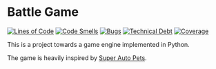# Battle Game

[![Lines of Code](https://sonarcloud.io/api/project_badges/measure?project=mkofoed_battle_game&metric=ncloc)](https://sonarcloud.io/summary/new_code?id=mkofoed_battle_game)
[![Code Smells](https://sonarcloud.io/api/project_badges/measure?project=mkofoed_battle_game&metric=code_smells)](https://sonarcloud.io/summary/new_code?id=mkofoed_battle_game)
[![Bugs](https://sonarcloud.io/api/project_badges/measure?project=mkofoed_battle_game&metric=bugs)](https://sonarcloud.io/summary/new_code?id=mkofoed_battle_game)
[![Technical Debt](https://sonarcloud.io/api/project_badges/measure?project=mkofoed_battle_game&metric=sqale_index)](https://sonarcloud.io/summary/new_code?id=mkofoed_battle_game)
[![Coverage](https://sonarcloud.io/api/project_badges/measure?project=mkofoed_battle_game&metric=coverage)](https://sonarcloud.io/summary/new_code?id=mkofoed_battle_game)

This is a project towards a game engine implemented in Python.

The game is heavily inspired by [Super Auto Pets](https://teamwoodgames.com/). 